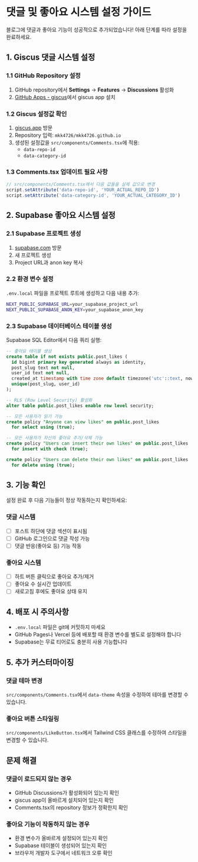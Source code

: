 # 댓글 및 좋아요 시스템 설정 가이드

블로그에 댓글과 좋아요 기능이 성공적으로 추가되었습니다! 아래 단계를 따라 설정을 완료하세요.

## 1. Giscus 댓글 시스템 설정

### 1.1 GitHub Repository 설정
1. GitHub repository에서 **Settings** → **Features** → **Discussions** 활성화
2. [GitHub Apps - giscus](https://github.com/apps/giscus)에서 giscus app 설치

### 1.2 Giscus 설정값 확인
1. [giscus.app](https://giscus.app/) 방문
2. Repository 입력: `mkk4726/mkk4726.github.io`
3. 생성된 설정값을 `src/components/Comments.tsx`에 적용:
   - `data-repo-id`
   - `data-category-id`

### 1.3 Comments.tsx 업데이트 필요 사항
```typescript
// src/components/Comments.tsx에서 다음 값들을 실제 값으로 변경
script.setAttribute('data-repo-id', 'YOUR_ACTUAL_REPO_ID')
script.setAttribute('data-category-id', 'YOUR_ACTUAL_CATEGORY_ID')
```

## 2. Supabase 좋아요 시스템 설정

### 2.1 Supabase 프로젝트 생성
1. [supabase.com](https://supabase.com/) 방문
2. 새 프로젝트 생성
3. Project URL과 anon key 복사

### 2.2 환경 변수 설정
`.env.local` 파일을 프로젝트 루트에 생성하고 다음 내용 추가:

```bash
NEXT_PUBLIC_SUPABASE_URL=your_supabase_project_url
NEXT_PUBLIC_SUPABASE_ANON_KEY=your_supabase_anon_key
```

### 2.3 Supabase 데이터베이스 테이블 생성
Supabase SQL Editor에서 다음 쿼리 실행:

```sql
-- 좋아요 테이블 생성
create table if not exists public.post_likes (
  id bigint primary key generated always as identity,
  post_slug text not null,
  user_id text not null,
  created_at timestamp with time zone default timezone('utc'::text, now()) not null,
  unique(post_slug, user_id)
);

-- RLS (Row Level Security) 활성화
alter table public.post_likes enable row level security;

-- 모든 사용자가 읽기 가능
create policy "Anyone can view likes" on public.post_likes
  for select using (true);

-- 모든 사용자가 자신의 좋아요 추가/삭제 가능
create policy "Users can insert their own likes" on public.post_likes
  for insert with check (true);

create policy "Users can delete their own likes" on public.post_likes
  for delete using (true);
```

## 3. 기능 확인

설정 완료 후 다음 기능들이 정상 작동하는지 확인하세요:

### 댓글 시스템
- [ ] 포스트 하단에 댓글 섹션이 표시됨
- [ ] GitHub 로그인으로 댓글 작성 가능
- [ ] 댓글 반응(좋아요 등) 기능 작동

### 좋아요 시스템
- [ ] 하트 버튼 클릭으로 좋아요 추가/제거
- [ ] 좋아요 수 실시간 업데이트
- [ ] 새로고침 후에도 좋아요 상태 유지

## 4. 배포 시 주의사항

- `.env.local` 파일은 git에 커밋하지 마세요
- GitHub Pages나 Vercel 등에 배포할 때 환경 변수를 별도로 설정해야 합니다
- Supabase는 무료 티어로도 충분히 사용 가능합니다

## 5. 추가 커스터마이징

### 댓글 테마 변경
`src/components/Comments.tsx`에서 `data-theme` 속성을 수정하여 테마를 변경할 수 있습니다.

### 좋아요 버튼 스타일링
`src/components/LikeButton.tsx`에서 Tailwind CSS 클래스를 수정하여 스타일을 변경할 수 있습니다.

## 문제 해결

### 댓글이 로드되지 않는 경우
- GitHub Discussions가 활성화되어 있는지 확인
- giscus app이 올바르게 설치되어 있는지 확인
- Comments.tsx의 repository 정보가 정확한지 확인

### 좋아요 기능이 작동하지 않는 경우
- 환경 변수가 올바르게 설정되어 있는지 확인
- Supabase 테이블이 생성되어 있는지 확인
- 브라우저 개발자 도구에서 네트워크 오류 확인 